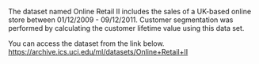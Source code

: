 The dataset named Online Retail II includes the sales of a UK-based online store between 01/12/2009 - 09/12/2011. Customer segmentation was performed by calculating the customer lifetime value using this data set.

You can access the dataset from the link below.
https://archive.ics.uci.edu/ml/datasets/Online+Retail+II
